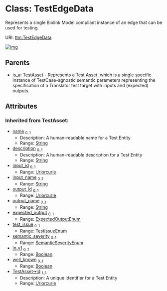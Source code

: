 
# Class: TestEdgeData


Represents a single Biolink Model compliant instance of an edge that can be used for testing.

URI: [ttm:TestEdgeData](https://w3id.org/TranslatorSRI/TranslatorTestingModel/TestEdgeData)


[![img](https://yuml.me/diagram/nofunky;dir:TB/class/[TestAsset]^-[TestEdgeData&#124;input_id(i):uriorcurie%20%3F;input_name(i):string%20%3F;output_id(i):uriorcurie%20%3F;output_name(i):string%20%3F;expected_output(i):ExpectedOutputEnum%20%3F;test_issue(i):TestIssueEnum%20%3F;semantic_severity(i):SemanticSeverityEnum%20%3F;in_v1(i):boolean%20%3F;well_known(i):boolean%20%3F;id(i):uriorcurie;name(i):string%20%3F;description(i):string%20%3F],[TestAsset])](https://yuml.me/diagram/nofunky;dir:TB/class/[TestAsset]^-[TestEdgeData&#124;input_id(i):uriorcurie%20%3F;input_name(i):string%20%3F;output_id(i):uriorcurie%20%3F;output_name(i):string%20%3F;expected_output(i):ExpectedOutputEnum%20%3F;test_issue(i):TestIssueEnum%20%3F;semantic_severity(i):SemanticSeverityEnum%20%3F;in_v1(i):boolean%20%3F;well_known(i):boolean%20%3F;id(i):uriorcurie;name(i):string%20%3F;description(i):string%20%3F],[TestAsset])

## Parents

 *  is_a: [TestAsset](TestAsset.md) - Represents a Test Asset, which is a single specific instance of TestCase-agnostic semantic parameters representing the specification of a Translator test target with inputs and (expected) outputs.

## Attributes


### Inherited from TestAsset:

 * [name](name.md)  <sub>0..1</sub>
     * Description: A human-readable name for a Test Entity
     * Range: [String](types/String.md)
 * [description](description.md)  <sub>0..1</sub>
     * Description: A human-readable description for a Test Entity
     * Range: [String](types/String.md)
 * [input_id](input_id.md)  <sub>0..1</sub>
     * Range: [Uriorcurie](types/Uriorcurie.md)
 * [input_name](input_name.md)  <sub>0..1</sub>
     * Range: [String](types/String.md)
 * [output_id](output_id.md)  <sub>0..1</sub>
     * Range: [Uriorcurie](types/Uriorcurie.md)
 * [output_name](output_name.md)  <sub>0..1</sub>
     * Range: [String](types/String.md)
 * [expected_output](expected_output.md)  <sub>0..1</sub>
     * Range: [ExpectedOutputEnum](ExpectedOutputEnum.md)
 * [test_issue](test_issue.md)  <sub>0..1</sub>
     * Range: [TestIssueEnum](TestIssueEnum.md)
 * [semantic_severity](semantic_severity.md)  <sub>0..1</sub>
     * Range: [SemanticSeverityEnum](SemanticSeverityEnum.md)
 * [in_v1](in_v1.md)  <sub>0..1</sub>
     * Range: [Boolean](types/Boolean.md)
 * [well_known](well_known.md)  <sub>0..1</sub>
     * Range: [Boolean](types/Boolean.md)
 * [TestAsset➞id](TestAsset_id.md)  <sub>1..1</sub>
     * Description: A unique identifier for a Test Entity
     * Range: [Uriorcurie](types/Uriorcurie.md)
